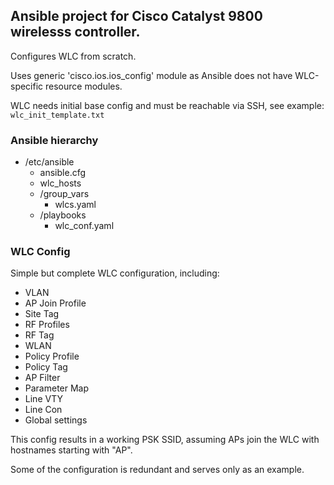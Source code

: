## Ansible project for Cisco Catalyst 9800 wirelesss controller.

Configures WLC from scratch.

Uses generic 'cisco.ios.ios_config' module as Ansible does not have WLC-specific resource modules. 

WLC needs initial base config and must be reachable via SSH, see example: `wlc_init_template.txt`

### Ansible hierarchy

- /etc/ansible
  - ansible.cfg
  - wlc_hosts
  - /group_vars
    - wlcs.yaml
  - /playbooks
    - wlc_conf.yaml


### WLC Config
Simple but complete WLC configuration, including:
* VLAN
* AP Join Profile
* Site Tag
* RF Profiles
* RF Tag
* WLAN
* Policy Profile
* Policy Tag
* AP Filter
* Parameter Map
* Line VTY
* Line Con
* Global settings

This config results in a working PSK SSID, assuming APs join the WLC with hostnames starting with "AP".

Some of the configuration is redundant and serves only as an example.

